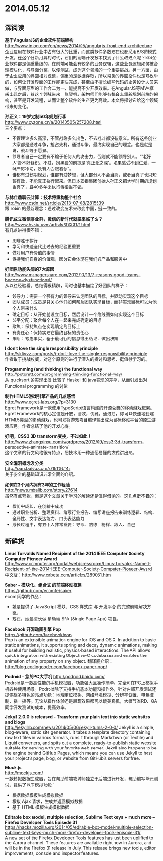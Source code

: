 2014.05.12
========
## 深阅读

**基于AngularJS的企业软件前端架构**  
http://www.infoq.com/cn/news/2014/05/angularjs-front-end-architecture  
企业应用在软件行业中占有很大的比重，而这类软件多数现在也都采用B/S的模式开发，在这个日新月异的时代，它们的前端开发技术找到了什么改进点呢？B/S企业软件都是偏重量级的，在前端可能会有较多的业务逻辑，这些业务逻辑如何被合理模块化，与界面分离，以便测试，成为这个领域的一个重要挑战。另一方面，由于企业应用的界面相对规整，偏重的是数据存取，所以常见的界面控件也是可枚举的，如何让开发界面的工作能更快完成，甚至由不擅长编写代码的业务设计人员来做，与界面原型的工作合二为一，能提高不少开发效率。在AngularJS等MV*框架出现之后，给这个领域带来一些契机，架构师们能够有机会去重新规划前端的架构，甚至是开发流程，从而让整个软件的生产更为高效。本文将探讨它给这个领域带来的变化。

**孙正义：19岁定制50年规划行事**  
http://www.cyzone.cn/a/20140505/257208.html  
三个要点：  
- 不管理论多么高深，不管战略多么出色，不去战斗都没有意义。所有这些创业大家都是通过斗争，抢占先机，通过斗争，最终实现自己的理念。也是就是说，战斗等于愿景。
- 领导者自己一定要有不输于任何人的攻击力，否则就不能领导别人。“‘老好人’管不好组织。不过，扮黑脸的前提是‘真正爱之深’。如果感受不到仁爱，一味严厉冷切，没有人会跟着你”。
- 谁都有过长期规划，谁都有过梦想，但大部分人不会当真，或者当真了也只短暂有效，不能真正执行起来。但日本软银集团创始人孙正义把大学时期的规划当真了，且40多年来执行得相当不错。

**与林仕鼎聊云计算：技术将重构整个社会**  
http://www.csdn.net/article/2013-07-08/2815539  
跟 robin 的最新理念：通过改变技术来改变中国，挺一致的。

**腾讯成立微信事业群，微信的新时代就要来临了么？**  
http://www.huxiu.com/article/33231/1.html  
有几点讲得很不错：
- 思辨胜于执行
- 学习和快速迭代比过去的经验更重要
- 做对用户有价值的事情
- 保持我们自身的价值观，因为它会体现在我们的产品和服务中

**好团队功能失调的7大原因**  
http://www.managershare.com/2012/10/13/7-reasons-good-teams-become-dysfunctional/  
从以往经验看，总结得很精辟，同时也基本描绘了好团队的样子：
- 领导力：需要一个强有力的领导来认定团队的目标，并驱动实现这个目标
- 团队成员：成员是只关心他们如何帮助团队实现目标，而非实现目标可以为他个人带来什么
- 确定目标：从开始就设立目标，然后设计一个路线图如何实现这个目标
- 公平分配：聚合每个人在一起来完成确定的目标
- 聚焦：保持焦点在实现确定的目标上
- 有责任心：保持实现它最终目标的责任心
- 果断：考虑事实，基于最可行的信息得出结论，做出决策

**I don't love the single responsibility principle**  
http://sklivvz.com/posts/i-dont-love-the-single-responsibility-principle  
作者敢于挑战权威，对这个原则的进行了深入的探讨和思考，挺值得学习的。

**Programming (and thinking) the functional way**  
http://peteratt.com/programming-thinking-functional-way/  
从 quicksort 的实现出发 比较了 Haskell 和 java实现的差异，从而引发出对 Functional programming 的讨论  

**制作HTML5游戏引擎产品的几点感悟**  
http://www.egret-labs.org/?p=3130  
Egret Framework是一款使用TypeScript语言构建的开源免费的移动游戏框架。Egret Framework的核心定位是开放，高效，优雅。通过它，你可以快速地创建HTML5类型的移动游戏，也可以将游戏项目编译输出成为目标移动平台的原生游戏应用。作者总结了他的开发心得。  

**好吧，CSS3 3D transform变换，不过如此！**  
http://www.zhangxinxu.com/wordpress/2012/09/css3-3d-transform-perspective-animate-transition/  
这个文章的行文风格很有特点，把技术用一种通俗易懂的方式讲出来。

**安全漏洞概念及分类**    
http://pan.baidu.com/s/1kT9LT4r    
关于安全的基础知识非常全面的介绍。

**如何在3个月内拥有3年的工作经验**  
http://news.mbalib.com/story/27614  
虽然有点夸张，但是这个文章关于学习的解读还是值得借鉴的。这几点挺不错的：  
- 模仿中成长，在创新中成功
- 通过职业分析、整理资料、编写行业报告、编写讲座报告来训练逻辑、结构、全局性、文字表达能力、口头表达能力
- 成长过程中，有五个人非常重要：导师、陪练、榜样、敌人、自己

## 新鲜货

**Linus Torvalds Named Recipient of the 2014 IEEE Computer Society Computer Pioneer Award**  
http://www.computer.org/portal/web/pressroom/Linus-Torvalds-Named-Recipient-of-the-2014-IEEE-Computer-Society-Computer-Pioneer-Award  
中文版：http://www.cnbeta.com/articles/289031.htm

**Saber - 模块化、组合式 的前端移动框架**  
https://github.com/ecomfe/saber  
ecom 同学的作品：
- 她是提供了 JavaScript 模块、CSS 样式库 与 开发平台 的完整前端解决方案。
- 现在，她最擅长做 移动端 SPA (Single Page App) 项目。

**Facebook 开源动画引擎 Pop**  
https://github.com/facebook/pop  
Pop is an extensible animation engine for iOS and OS X. In addition to basic static animations, it supports spring and decay dynamic animations, making it useful for building realistic, physics-based interactions. The API allows quick integration with existing Objective-C codebases and enables the animation of any property on any object. 
翻译版介绍：http://blog.codingcoder.com/facebook-paper-pop/  

**Pcdroid - 您的PC大手机**
http://pcdroid.baidu.com/  
Pcdroid是一款高性能的手机模拟器，功能强大且操作简单。完全可在PC上模拟手机各种使用场景。Pcdroid除了支持手机基本功能和操作外，针对内部开发测试还提供很多特色的亮点功能：地理定位模拟、网络环境模拟、分辨率设置、电量控制、摇一摇等。无论从操作体验还是展现效果都可以媲美真机，大幅节省RD、QA同学开发测试的成本，提高效率。

**Jekyll 2.0.0 is released - Transform your plain text into static websites and blogs**  
http://jekyllrb.com/news/2014/05/06/jekyll-turns-2-0-0/
Jekyll is a simple, blog-aware, static site generator. It takes a template directory containing raw text files in various formats, runs it through Markdown (or Textile) and Liquid converters, and spits out a complete, ready-to-publish static website suitable for serving with your favorite web server. Jekyll also happens to be the engine behind GitHub Pages, which means you can use Jekyll to host your project’s page, blog, or website from GitHub’s servers for free.

**Mock.js**  
http://mockjs.com/  
一款模拟数据生成器，旨在帮助前端攻城师独立于后端进行开发，帮助编写单元测试。提供了以下模拟功能：
- 根据数据模板生成模拟数据
- 模拟 Ajax 请求，生成并返回模拟数据
- 基于 HTML 模板生成模拟数据

**Editable box model, multiple selection, Sublime Text keys + much more – Firefox Developer Tools Episode 31**  
https://hacks.mozilla.org/2014/05/editable-box-model-multiple-selection-sublime-text-keys-much-more-firefox-developer-tools-episode-31/  
A new set of the Firefox Developer Tools features has just been uplifted to the Aurora channel. These features are available right now in Aurora, and will be in the Firefox 31 release in July. This release brings new tools, editor improvements, console and inspector features.
